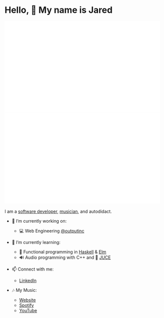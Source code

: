 # Hello, 👋 My name is Jared

![](https://raw.githubusercontent.com/jaredforth/github-stats/master/generated/overview.svg)
![](https://raw.githubusercontent.com/jaredforth/github-stats/master/generated/languages.svg)

I am a [software developer](https://jaredforth.com/software), [musician](https://jaredforthmusic.com), and autodidact.

- 🔭 I’m currently working on: 
  - 💻 Web Engineering [@outputinc](https://github.com/outputinc) 

- 🌱 I’m currently learning:
  - 🧮 Functional programming in [Haskell](https://github.com/haskell) & [Elm](https://github.com/elm-lang)
  - 🔊 Audio programming with C++ and 🍊 [JUCE](https://github.com/juce-framework)

- 📫 Connect with me: 
  - [LinkedIn](https://www.linkedin.com/in/jaredforth/)

- 🎶 My Music:
  - [Website](https://jaredforthmusic.com/)
  - [Spotify](https://open.spotify.com/artist/0hv4bvTaI2alDhRObBUBdm?si=RG4Gymx_SA-pR-Ug6tg0JQ)
  - [YouTube](https://www.youtube.com/channel/UCXXmemr6ipC0p6n9HadaUcA)
  
<!--
**jaredforth/jaredforth** is a ✨ _special_ ✨ repository because its `README.md` (this file) appears on your GitHub profile.

Here are some ideas to get you started:

- 🔭 I’m currently working on ...
- 🌱 I’m currently learning ...
- 👯 I’m looking to collaborate on ...
- 🤔 I’m looking for help with ...
- 💬 Ask me about ...
- 📫 How to reach me: ...
- 😄 Pronouns: ...
- ⚡ Fun fact: ...
-->
